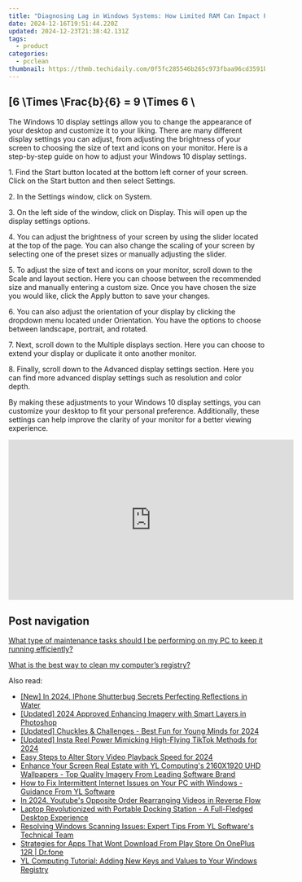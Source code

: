```yaml
---
title: "Diagnosing Lag in Windows Systems: How Limited RAM Can Impact Performance – Guidance From YL Software Experts"
date: 2024-12-16T19:51:44.220Z
updated: 2024-12-23T21:38:42.131Z
tags:
  - product
categories:
  - pcclean
thumbnail: https://thmb.techidaily.com/0f5fc285546b265c973fbaa96cd3591b73387ac3a0f71577bc77fa3f28f478c0.jpg
---
```


## \[6 \Times \Frac{b}{6} = 9 \Times 6 \

The Windows 10 display settings allow you to change the appearance of your desktop and customize it to your liking. There are many different display settings you can adjust, from adjusting the brightness of your screen to choosing the size of text and icons on your monitor. Here is a step-by-step guide on how to adjust your Windows 10 display settings. 

1\. Find the Start button located at the bottom left corner of your screen. Click on the Start button and then select Settings.

2\. In the Settings window, click on System.

3\. On the left side of the window, click on Display. This will open up the display settings options. 

4\. You can adjust the brightness of your screen by using the slider located at the top of the page. You can also change the scaling of your screen by selecting one of the preset sizes or manually adjusting the slider.

5\. To adjust the size of text and icons on your monitor, scroll down to the Scale and layout section. Here you can choose between the recommended size and manually entering a custom size. Once you have chosen the size you would like, click the Apply button to save your changes.

6\. You can also adjust the orientation of your display by clicking the dropdown menu located under Orientation. You have the options to choose between landscape, portrait, and rotated.

7\. Next, scroll down to the Multiple displays section. Here you can choose to extend your display or duplicate it onto another monitor.

8\. Finally, scroll down to the Advanced display settings section. Here you can find more advanced display settings such as resolution and color depth. 

By making these adjustments to your Windows 10 display settings, you can customize your desktop to fit your personal preference. Additionally, these settings can help improve the clarity of your monitor for a better viewing experience.

<!-- affiliate ads begin -->
<iframe width="560" height="315" src="https://www.youtube.com/embed/jnITUsxMz5s?si=ohwRVH6eWhVnC6Xf" title="YouTube video player" frameborder="0" allow="accelerometer; autoplay; clipboard-write; encrypted-media; gyroscope; picture-in-picture; web-share" referrerpolicy="strict-origin-when-cross-origin" allowfullscreen></iframe>
<!-- affiliate ads end -->

## Post navigation

[What type of maintenance tasks should I be performing on my PC to keep it running efficiently?](https://tools.techidaily.com/pcclean/products/)

[What is the best way to clean my computer’s registry?](https://tools.techidaily.com/pcclean/products/)

<ins class="adsbygoogle"
     style="display:block"
     data-ad-format="autorelaxed"
     data-ad-client="ca-pub-7571918770474297"
     data-ad-slot="1223367746"></ins>

<ins class="adsbygoogle"
     style="display:block"
     data-ad-client="ca-pub-7571918770474297"
     data-ad-slot="8358498916"
     data-ad-format="auto"
     data-full-width-responsive="true"></ins>

<span class="atpl-alsoreadstyle">Also read:</span>
<div><ul>
<li><a href="https://fox-friendly.techidaily.com/new-in-2024-iphone-shutterbug-secrets-perfecting-reflections-in-water/"><u>[New] In 2024, IPhone Shutterbug Secrets Perfecting Reflections in Water</u></a></li>
<li><a href="https://article-helps.techidaily.com/updated-2024-approved-enhancing-imagery-with-smart-layers-in-photoshop/"><u>[Updated] 2024 Approved Enhancing Imagery with Smart Layers in Photoshop</u></a></li>
<li><a href="https://screen-activity-recording.techidaily.com/updated-chuckles-and-challenges-best-fun-for-young-minds-for-2024/"><u>[Updated] Chuckles & Challenges - Best Fun for Young Minds for 2024</u></a></li>
<li><a href="https://instagram-video-recordings.techidaily.com/updated-insta-reel-power-mimicking-high-flying-tiktok-methods-for-2024/"><u>[Updated] Insta Reel Power Mimicking High-Flying TikTok Methods for 2024</u></a></li>
<li><a href="https://fox-cloud.techidaily.com/easy-steps-to-alter-story-video-playback-speed-for-2024/"><u>Easy Steps to Alter Story Video Playback Speed for 2024</u></a></li>
<li><a href="https://win-updates.techidaily.com/enhance-your-screen-real-estate-with-yl-computings-2160x1920-uhd-wallpapers-top-quality-imagery-from-leading-software-brand/"><u>Enhance Your Screen Real Estate with YL Computing's 2160X1920 UHD Wallpapers - Top Quality Imagery From Leading Software Brand</u></a></li>
<li><a href="https://win-updates.techidaily.com/how-to-fix-intermittent-internet-issues-on-your-pc-with-windows-guidance-from-yl-software/"><u>How to Fix Intermittent Internet Issues on Your PC with Windows - Guidance From YL Software</u></a></li>
<li><a href="https://youtube-zero.techidaily.com/24-youtubes-opposite-order-rearranging-videos-in-reverse-flow/"><u>In 2024, Youtube's Opposite Order Rearranging Videos in Reverse Flow</u></a></li>
<li><a href="https://hardware-tips.techidaily.com/laptop-revolutionized-with-portable-docking-station-a-full-fledged-desktop-experience/"><u>Laptop Revolutionized with Portable Docking Station - A Full-Fledged Desktop Experience</u></a></li>
<li><a href="https://win-updates.techidaily.com/resolving-windows-scanning-issues-expert-tips-from-yl-softwares-technical-team/"><u>Resolving Windows Scanning Issues: Expert Tips From YL Software's Technical Team</u></a></li>
<li><a href="https://fix-guide.techidaily.com/strategies-for-apps-that-wont-download-from-play-store-on-oneplus-12r-drfone-by-drfone-fix-android-problems-fix-android-problems/"><u>Strategies for Apps That Wont Download From Play Store On OnePlus 12R | Dr.fone</u></a></li>
<li><a href="https://win-updates.techidaily.com/yl-computing-tutorial-adding-new-keys-and-values-to-your-windows-registry/"><u>YL Computing Tutorial: Adding New Keys and Values to Your Windows Registry</u></a></li>
</ul></div>

